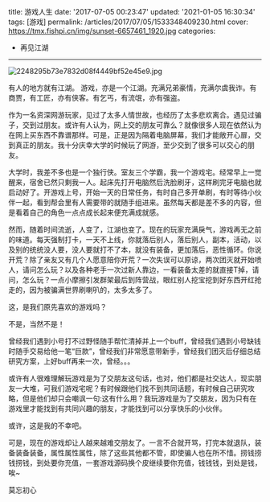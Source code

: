 title: 游戏人生
date: '2017-07-05 00:23:47'
updated: '2021-01-05 16:30:34'
tags: [游戏]
permalink: /articles/2017/07/05/1533348409230.html
cover: https://tmx.fishpi.cn/img/sunset-6657461_1920.jpg
categories: 
- 再见江湖
---
![2248295b73e7832d08f4449bf52e45e9.jpg](https://tmx.fishpi.cn/img/sunset-6657461_1920.jpg)

有人的地方就有江湖。
游戏，亦是一个江湖。充满兄弟豪情，充满尔虞我诈。有商贾，有工匠，亦有侠客。有乞丐，有流氓，亦有强盗。

作为一名资深网游玩家，见过了太多人情世故，也经历了太多悲欢离合。遇见过骗子，交到过朋友。或许有人认为，网上交的朋友可靠么？就像很多人现在依然认为在网上买东西不靠谱那样。可是，正是因为隔着电脑屏幕，我们才能敞开心扉，交到真正的朋友。我十分庆幸大学的时候玩了网游，至少交到了很多可以交心的朋友。

<!--more-->

大学时，我差不多也是一个独行侠。室友三个学霸，我一个游戏宅。经常早上一觉醒来，宿舍已然只剩我一人。起床先打开电脑然后洗脸刷牙，这样刷完牙电脑也就启动好了。开游戏上号，开始一天的日常任务，有时自己多开单刷，有时等待小伙伴一起，看到帮会里有人需要带的就随手组进来。虽然每天都是差不多的内容，但是看着自己的角色一点点成长起来便充满成就感。

然而，随着时间流逝，人变了，江湖也变了。现在的玩家充满戾气，游戏再无之前的味道。每天强制打卡，一天不上线，你就落后别人，落后别人，副本，活动，以及别的统统没人要，没人要就打不了本，就没有装备，更加落后，恶性循环。你说开荒？除了亲友又有几个人愿意陪你开荒？一次失误可以原谅，两次团灭就开始喷人，请问怎么玩？以及各种老手一次过新人靠边，一看装备太差的就直接T掉，请问，怎么玩？一点小摩擦引发群架最后到阵营战，眼红别人挖宝挖到好东西开红抢走的，因为被骗满世界刷喇叭的，太多太多了。

这，是我们原先喜欢的游戏吗？

不是，当然不是！

曾经我们遇到小号打不过野怪随手帮忙清掉并上一个buff，曾经我们遇到小号缺钱时随手交易给他一笔“巨款”，曾经我们非常愿意带新手，曾经我们团灭后仔细总结研究方案，上好buff再来一次，曾经。。。

或许有人很难理解玩游戏是为了交朋友这句话，也对，他们都是社交达人，现实朋友一大堆，可我们游戏宅呢？有时候跟他们找不到共同话题，有时候自己研究攻略，但是他们却只会嘲讽一句:这有什么用？我玩游戏是为了交朋友，因为只有在游戏里才能找到有共同兴趣的朋友，才能找到可以分享快乐的小伙伴。

或许，这是我的不幸吧。

可是，现在的游戏却让人越来越难交朋友了。一言不合就开骂，打完本就退队，装备装备装备，属性属性属性，除了这些其他都不管，即使骗人也在所不惜。捞钱捞钱捞钱，到处要你充值，一套游戏源码换个皮继续要你充值，钱钱钱，到处是钱，唉~

莫忘初心

